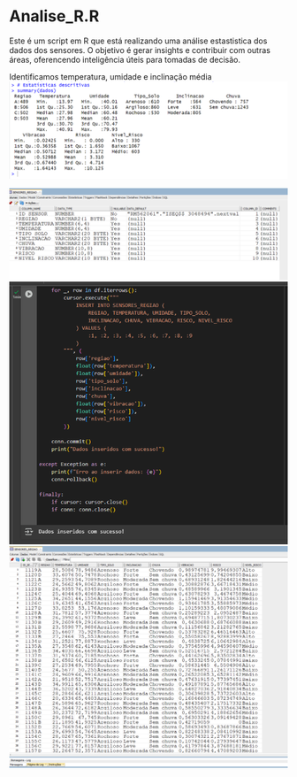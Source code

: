 # Analise_R.R

Este é um script em R que está realizando uma análise estastistica dos dados dos sensores. O objetivo é gerar insights e contribuir com outras áreas, oferencendo inteligência úteis para tomadas de decisão.


Identificamos temperatura, umidade e inclinação média
<img src="/assets/R_1.png">

<img src="/assets/2.png">

<img src="/assets/1.png">

<img src="/assets/3.png">
